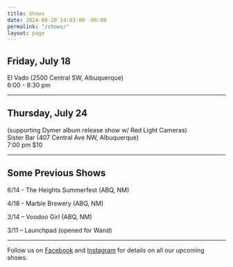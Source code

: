 ```yaml
---
title: Shows
date: 2024-08-20 14:03:00 -06:00
permalink: "/shows/"
layout: page
---
```


## Friday, July 18
El Vado (2500 Central SW, Albuquerque) <br/>
6:00 - 8:30 pm

---

## Thursday, July 24
(supporting Dymer album release show w/ Red Light Cameras)<br/>
Sister Bar (407 Central Ave NW, Albuquerque)<br/>
7:00 pm   $10

<!--Check back soon for more shows and dates. ✌️-->

---

## Some Previous Shows

6/14 - The Heights Summerfest (ABQ, NM) 

4/18 - Marble Brewery (ABQ, NM)

3/14 – Voodoo Girl (ABQ, NM)

3/11 – Launchpad (opened for Wand)

---

<p class="lead">Follow us on <a href="https://www.facebook.com/TheOrdinaryThingsband/">Facebook</a> and <a href="https://www.instagram.com/ordinarythingsband18/">Instagram</a> for details on all our upcoming shows.</p>